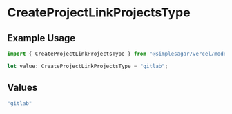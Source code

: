 # CreateProjectLinkProjectsType

## Example Usage

```typescript
import { CreateProjectLinkProjectsType } from "@simplesagar/vercel/models/createprojectop.js";

let value: CreateProjectLinkProjectsType = "gitlab";
```

## Values

```typescript
"gitlab"
```